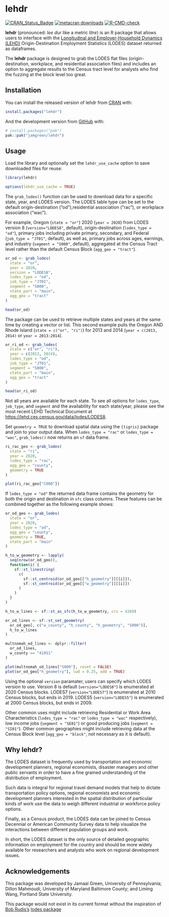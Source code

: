 
<!-- README.md is generated from README.Rmd. Please edit that file -->

# lehdr

<!-- badges: start -->

[![CRAN_Status_Badge](https://www.r-pkg.org/badges/version/lehdr)](https://cran.r-project.org/package=lehdr)
[![metacran
downloads](https://cranlogs.r-pkg.org/badges/lehdr)](https://cran.r-project.org/package=lehdr)
[![R-CMD-check](https://github.com/jamgreen/lehdr/actions/workflows/R-CMD-check.yaml/badge.svg)](https://github.com/jamgreen/lehdr/actions/workflows/R-CMD-check.yaml)
<!-- badges: end -->

**lehdr** (pronounced: *lee dur* like a metric *litre*) is an R package
that allows users to interface with the [Longitudinal and
Employer-Household Dynamics (LEHD)](https://lehd.ces.census.gov/)
Origin-Destination Employment Statistics (LODES) dataset returned as
dataframes.

The **lehdr** package is designed to grab the LODES flat files
(origin-destination, workplace, and residential association files) and
includes an option to aggregate results to the Census tract level for
analysts who find the fuzzing at the block level too great.

## Installation

You can install the released version of lehdr from
[CRAN](https://CRAN.R-project.org) with:

``` r
install.packages("lehdr")
```

And the development version from [GitHub](https://github.com/) with:

``` r
# install.packages("pak")
pak::pak("jamgreen/lehdr")
```

## Usage

Load the library and optionally set the `lehdr_use_cache` option to save
downloaded files for reuse:

``` r
library(lehdr)

options(lehdr_use_cache = TRUE)
```

The `grab_lodes()` function can be used to download data for a specific
state, year, and LODES version. The LODES table type can be set to the
default origin-destination (“od”),residential association (“rac”), or
workplace association (“wac”).

For example, Oregon (`state = "or"`) 2020 (`year = 2020`) from LODES
version 8 (`version="LODES8"`, default), origin-destination
(`lodes_type = "od"`), primary jobs including private primary,
secondary, and Federal (`job_type = "JT01"`, default), as well as,
primary jobs across ages, earnings, and industry (`segment = "S000"`,
default), aggregated at the Census Tract level rather than the default
Census Block (`agg_geo = "tract"`).

``` r
or_od <- grab_lodes(
  state = "or",
  year = 2020,
  version = "LODES8",
  lodes_type = "od",
  job_type = "JT01",
  segment = "S000",
  state_part = "main",
  agg_geo = "tract"
)

head(or_od)
```

The package can be used to retrieve multiple states and years at the
same time by creating a vector or list. This second example pulls the
Oregon AND Rhode Island (`state = c("or", "ri")`) for 2013 and 2014
(`year = c(2013, 2014)` or `year = 2013:2014`).

``` r
or_ri_od <- grab_lodes(
  state = c("or", "ri"),
  year = c(2013, 2014),
  lodes_type = "od",
  job_type = "JT01",
  segment = "S000",
  state_part = "main",
  agg_geo = "tract"
)

head(or_ri_od)
```

Not all years are available for each state. To see all options for
`lodes_type`, `job_type`, and `segment` and the availability for each
state/year, please see the most recent LEHD Technical Document at
<https://lehd.ces.census.gov/data/lodes/LODES8>.

Set `geometry = TRUE` to download spatial data using the `{tigris}`
package and join to your output data. When `lodes_type = "rac"` or
`lodes_type = "wac"`, `grab_lodes()` now returns an `sf` data frame.

``` r
ri_rac_geo <- grab_lodes(
  state = "ri",
  year = 2020,
  lodes_type = "rac",
  agg_geo = "county",
  geometry = TRUE
)

plot(ri_rac_geo["C000"])
```

If `lodes_type = "od"` the returned data frame contains the geometry for
both the origin and destination in `sfc` class columns. These features
can be combined together as the following example shows:

``` r
or_od_geo <- grab_lodes(
  state = "or",
  year = 2020,
  lodes_type = "od",
  agg_geo = "county",
  geometry = TRUE,
  state_part = "main"
)

h_to_w_geometry <- lapply(
  seq(nrow(or_od_geo)),
  function(i) {
    sf::st_linestring(
      c(
        sf::st_centroid(or_od_geo[["h_geometry"]][[i]]),
        sf::st_centroid(or_od_geo[["w_geometry"]][[i]])
      )
    )
  }
)

h_to_w_lines <- sf::st_as_sfc(h_to_w_geometry, crs = 4269)

or_od_lines <- sf::st_set_geometry(
  or_od_geo[, c("w_county", "h_county", "h_geometry", "S000")],
  h_to_w_lines
)

multnomah_od_lines <- dplyr::filter(
  or_od_lines,
  w_county == "41051"
)

plot(multnomah_od_lines["S000"], reset = FALSE)
plot(or_od_geo["h_geometry"], lwd = 0.25, add = TRUE)
```

Using the optional `version` paramater, users can specify which LODES
version to use. Version 8 is default (`version="LODES8"`) is enumerated
at 2020 Census blocks. LODES7 (`version="LODES7"`) is enumerated at 2010
Census blocks, but ends in 2019. LODES5 (`version="LODES5"`) is
enumerated at 2000 Census blocks, but ends in 2009.

Other common uses might include retrieving Residential or Work Area
Characteristics (`lodes_type = "rac"` or `lodes_type = "wac"`
respectively), low income jobs (`segment = "SE01"`) or good producing
jobs (`segment = "SI01"`). Other common geographies might include
retrieving data at the Census Block level (`agg_geo = "block"`, not
necessary as it is default).

## Why lehdr?

The LODES dataset is frequently used by transportation and economic
development planners, regional economists, disaster managers and other
public servants in order to have a fine grained understanding of the
distribution of employment.

Such data is integral for regional travel demand models that help to
dictate transportation policy options, regional economists and economic
development planners interested in the spatial distribution of
particular kinds of work use the data to weigh different industrial or
workforce policy options.

Finally, as a Census product, the LODES data can be joined to Census
Decennial or American Community Survey data to help visualize the
interactions between different population groups and work.

In short, the LODES dataset is the only source of detailed geographic
information on employment for the country and should be more widely
available for researchers and analysts who work on regional development
issues.

## Acknowledgements

This package was developed by Jamaal Green, University of Pennsylvania;
Dillon Mahmoudi, University of Maryland Baltimore County; and Liming
Wang, Portland State University.

This package would not exist in its current format without the
inspiration of [Bob Rudis’s](https://rud.is/b/) [lodes
package](https://github.com/hrbrmstr/lodes)

